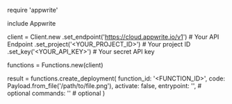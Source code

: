 require 'appwrite'

include Appwrite

client = Client.new
    .set_endpoint('https://cloud.appwrite.io/v1') # Your API Endpoint
    .set_project('<YOUR_PROJECT_ID>') # Your project ID
    .set_key('<YOUR_API_KEY>') # Your secret API key

functions = Functions.new(client)

result = functions.create_deployment(
    function_id: '<FUNCTION_ID>',
    code: Payload.from_file('/path/to/file.png'),
    activate: false,
    entrypoint: '<ENTRYPOINT>', # optional
    commands: '<COMMANDS>' # optional
)
